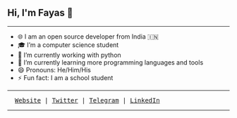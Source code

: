 ## Hi, I'm Fayas 👋

---

- 🌐 I am an open source developer from India 🇮🇳
- 🎓 I’m a computer science student
- 🔭 I’m currently working with python
- 🌱 I’m currently learning more programming languages and tools
- 😄 Pronouns: He/Him/His
- ⚡ Fun fact: I am a school student

---

<samp>&nbsp; [Website](https://fayasnoushad.github.io) | [Twitter](https://twitter.com/FayasNoushad) | [Telegram](https://telegram.me/FayasNoushad) | [LinkedIn](https://www.linkedin.com/in/fayasnoushad)</samp>

---
